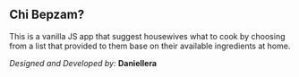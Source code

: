 ## Chi Bepzam?
This is a vanilla JS app that suggest housewives what to cook by choosing from a list that provided to them base on their available ingredients at home. 

*Designed and Developed by:* __Daniellera__
